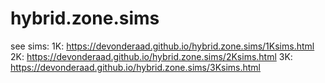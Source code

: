 # hybrid.zone.sims

see sims:
1K: https://devonderaad.github.io/hybrid.zone.sims/1Ksims.html
2K: https://devonderaad.github.io/hybrid.zone.sims/2Ksims.html
3K: https://devonderaad.github.io/hybrid.zone.sims/3Ksims.html
